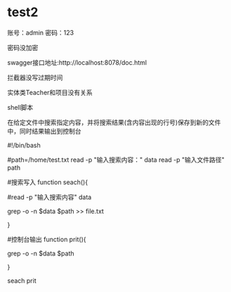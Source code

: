 # test2
账号：admin
密码：123


密码没加密

swagger接口地址:http://localhost:8078/doc.html

拦截器没写过期时间

实体类Teacher和项目没有关系


shell脚本

在给定文件中搜索指定内容，并将搜索结果(含内容出现的行号)保存到新的文件中，同时结果输出到控制台

#!/bin/bash

#path=/home/test.txt
read -p "输入搜索内容：" data
read -p "输入文件路径"  path

#搜索写入
function seach(){

#read -p "输入搜索内容" data

grep -o -n $data $path >> file.txt

}

#控制台输出
function prit(){

grep -o -n $data $path

}

seach
prit







